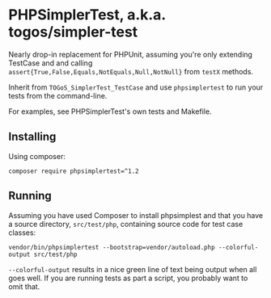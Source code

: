 # PHPSimplerTest, a.k.a. togos/simpler-test

Nearly drop-in replacement for PHPUnit, assuming you're only extending TestCase
and and calling ```assert{True,False,Equals,NotEquals,Null,NotNull}```
from ```testX``` methods.

Inherit from ```TOGoS_SimplerTest_TestCase```
and use ```phpsimplertest``` to run your tests from the command-line.

For examples, see PHPSimplerTest's own tests and Makefile.


## Installing

Using composer:

```
composer require phpsimplertest=^1.2
```


## Running

Assuming you have used Composer to install phpsimplest
and that you have a source directory, ```src/test/php```, containing
source code for test case classes:

```
vendor/bin/phpsimplertest --bootstrap=vendor/autoload.php --colorful-output src/test/php
```

```--colorful-output``` results in a nice green line of text being output
when all goes well.
If you are running tests as part a script,
you probably want to omit that.
